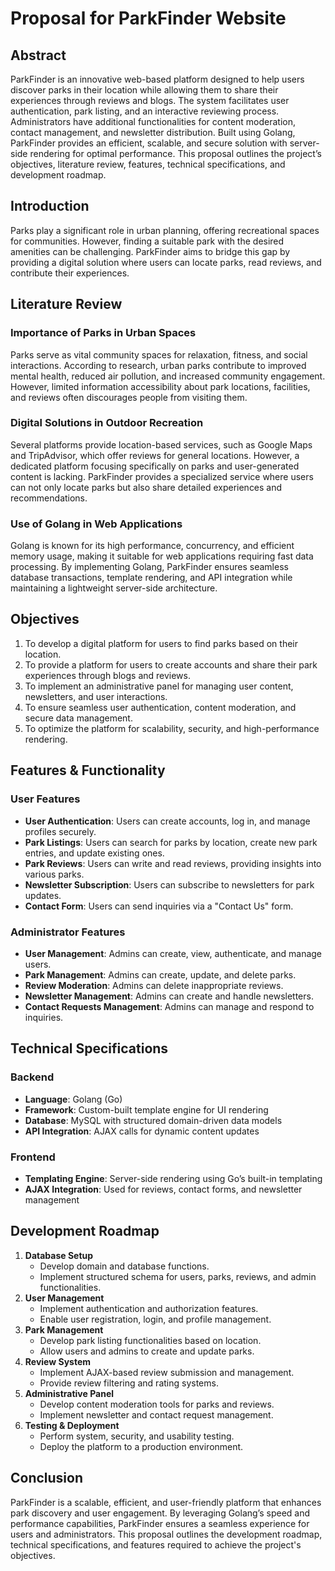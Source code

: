 # Proposal for ParkFinder Website

## Abstract
ParkFinder is an innovative web-based platform designed to help users discover parks in their location while allowing them to share their experiences through reviews and blogs. The system facilitates user authentication, park listing, and an interactive reviewing process. Administrators have additional functionalities for content moderation, contact management, and newsletter distribution. Built using Golang, ParkFinder provides an efficient, scalable, and secure solution with server-side rendering for optimal performance. This proposal outlines the project’s objectives, literature review, features, technical specifications, and development roadmap.

## Introduction
Parks play a significant role in urban planning, offering recreational spaces for communities. However, finding a suitable park with the desired amenities can be challenging. ParkFinder aims to bridge this gap by providing a digital solution where users can locate parks, read reviews, and contribute their experiences.

## Literature Review
### Importance of Parks in Urban Spaces
Parks serve as vital community spaces for relaxation, fitness, and social interactions. According to research, urban parks contribute to improved mental health, reduced air pollution, and increased community engagement. However, limited information accessibility about park locations, facilities, and reviews often discourages people from visiting them.

### Digital Solutions in Outdoor Recreation
Several platforms provide location-based services, such as Google Maps and TripAdvisor, which offer reviews for general locations. However, a dedicated platform focusing specifically on parks and user-generated content is lacking. ParkFinder provides a specialized service where users can not only locate parks but also share detailed experiences and recommendations.

### Use of Golang in Web Applications
Golang is known for its high performance, concurrency, and efficient memory usage, making it suitable for web applications requiring fast data processing. By implementing Golang, ParkFinder ensures seamless database transactions, template rendering, and API integration while maintaining a lightweight server-side architecture.

## Objectives
1. To develop a digital platform for users to find parks based on their location.
2. To provide a platform for users to create accounts and share their park experiences through blogs and reviews.
3. To implement an administrative panel for managing user content, newsletters, and user interactions.
4. To ensure seamless user authentication, content moderation, and secure data management.
5. To optimize the platform for scalability, security, and high-performance rendering.

## Features & Functionality

### User Features
- **User Authentication**: Users can create accounts, log in, and manage profiles securely.
- **Park Listings**: Users can search for parks by location, create new park entries, and update existing ones.
- **Park Reviews**: Users can write and read reviews, providing insights into various parks.
- **Newsletter Subscription**: Users can subscribe to newsletters for park updates.
- **Contact Form**: Users can send inquiries via a "Contact Us" form.

### Administrator Features
- **User Management**: Admins can create, view, authenticate, and manage users.
- **Park Management**: Admins can create, update, and delete parks.
- **Review Moderation**: Admins can delete inappropriate reviews.
- **Newsletter Management**: Admins can create and handle newsletters.
- **Contact Requests Management**: Admins can manage and respond to inquiries.

## Technical Specifications

### Backend
- **Language**: Golang (Go)
- **Framework**: Custom-built template engine for UI rendering
- **Database**: MySQL with structured domain-driven data models
- **API Integration**: AJAX calls for dynamic content updates

### Frontend
- **Templating Engine**: Server-side rendering using Go’s built-in templating
- **AJAX Integration**: Used for reviews, contact forms, and newsletter management



## Development Roadmap
1. **Database Setup**
   - Develop domain and database functions.
   - Implement structured schema for users, parks, reviews, and admin functionalities.
2. **User Management**
   - Implement authentication and authorization features.
   - Enable user registration, login, and profile management.
3. **Park Management**
   - Develop park listing functionalities based on location.
   - Allow users and admins to create and update parks.
4. **Review System**
   - Implement AJAX-based review submission and management.
   - Provide review filtering and rating systems.
5. **Administrative Panel**
   - Develop content moderation tools for parks and reviews.
   - Implement newsletter and contact request management.
6. **Testing & Deployment**
   - Perform system, security, and usability testing.
   - Deploy the platform to a production environment.

## Conclusion
ParkFinder is a scalable, efficient, and user-friendly platform that enhances park discovery and user engagement. By leveraging Golang’s speed and performance capabilities, ParkFinder ensures a seamless experience for users and administrators. This proposal outlines the development roadmap, technical specifications, and features required to achieve the project's objectives.
